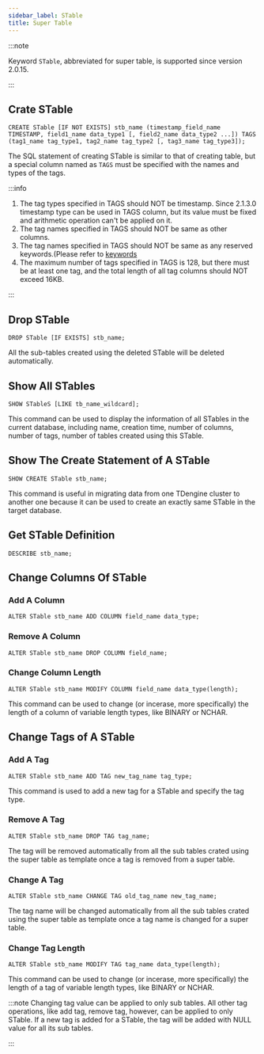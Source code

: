 ```yaml
---
sidebar_label: STable
title: Super Table
---
```


:::note

Keyword `STable`, abbreviated for super table, is supported since version 2.0.15.

:::

## Crate STable

```
CREATE STable [IF NOT EXISTS] stb_name (timestamp_field_name TIMESTAMP, field1_name data_type1 [, field2_name data_type2 ...]) TAGS (tag1_name tag_type1, tag2_name tag_type2 [, tag3_name tag_type3]);
```

The SQL statement of creating STable is similar to that of creating table, but a special column named as `TAGS` must be specified with the names and types of the tags.

:::info

1. The tag types specified in TAGS should NOT be timestamp. Since 2.1.3.0 timestamp type can be used in TAGS column, but its value must be fixed and arithmetic operation can't be applied on it.
2. The tag names specified in TAGS should NOT be same as other columns.
3. The tag names specified in TAGS should NOT be same as any reserved keywords.(Please refer to [keywords](/taos-sql/keywords/)
4. The maximum number of tags specified in TAGS is 128, but there must be at least one tag, and the total length of all tag columns should NOT exceed 16KB.

:::

## Drop STable

```
DROP STable [IF EXISTS] stb_name;
```

All the sub-tables created using the deleted STable will be deleted automatically.

## Show All STables

```
SHOW STableS [LIKE tb_name_wildcard];
```

This command can be used to display the information of all STables in the current database, including name, creation time, number of columns, number of tags, number of tables created using this STable.

## Show The Create Statement of A STable

```
SHOW CREATE STable stb_name;
```

This command is useful in migrating data from one TDengine cluster to another one because it can be used to create an exactly same STable in the target database.

## Get STable Definition

```
DESCRIBE stb_name;
```

## Change Columns Of STable

### Add A Column

```
ALTER STable stb_name ADD COLUMN field_name data_type;
```

### Remove A Column

```
ALTER STable stb_name DROP COLUMN field_name;
```

### Change Column Length

```
ALTER STable stb_name MODIFY COLUMN field_name data_type(length);
```

This command can be used to change (or incerase, more specifically) the length of a column of variable length types, like BINARY or NCHAR.

## Change Tags of A STable

### Add A Tag

```
ALTER STable stb_name ADD TAG new_tag_name tag_type;
```

This command is used to add a new tag for a STable and specify the tag type.

### Remove A Tag

```
ALTER STable stb_name DROP TAG tag_name;
```

The tag will be removed automatically from all the sub tables crated using the super table as template once a tag is removed from a super table.

### Change A Tag

```
ALTER STable stb_name CHANGE TAG old_tag_name new_tag_name;
```

The tag name will be changed automatically from all the sub tables crated using the super table as template once a tag name is changed for a super table.

### Change Tag Length

```
ALTER STable stb_name MODIFY TAG tag_name data_type(length);
```

This command can be used to change (or incerase, more specifically) the length of a tag of variable length types, like BINARY or NCHAR.

:::note
Changing tag value can be applied to only sub tables. All other tag operations, like add tag, remove tag, however, can be applied to only STable. If a new tag is added for a STable, the tag will be added with NULL value for all its sub tables.

:::
